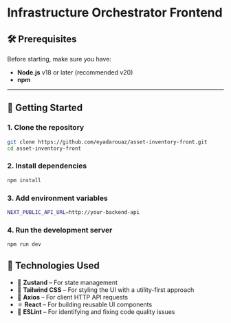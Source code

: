 # Infrastructure Orchestrator Frontend


## 🛠️ Prerequisites

Before starting, make sure you have:

- **Node.js** v18 or later (recommended v20)
- **npm**

---

## 🚀 Getting Started

### 1. Clone the repository

```bash
git clone https://github.com/eyadarouaz/asset-inventory-front.git
cd asset-inventory-front
```

### 2. Install dependencies

```bash
npm install
```

### 3. Add environment variables

```bash
NEXT_PUBLIC_API_URL=http://your-backend-api
```

### 4. Run the development server

```bash
npm run dev
```

## 🔧 Technologies Used

- 🐻 **Zustand** – For state management 
- 🎨 **Tailwind CSS** – For styling the UI with a utility-first approach
- 📡 **Axios** – For client HTTP API requests
- ⚛️ **React** – For building reusable UI components
- 🧹 **ESLint** – For identifying and fixing code quality issues

